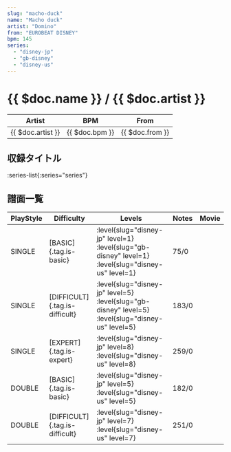 ```yaml
---
slug: "macho-duck"
name: "Macho duck"
artist: "Domino"
from: "EUROBEAT DISNEY"
bpm: 145
series:
  - "disney-jp"
  - "gb-disney"
  - "disney-us"
---
```


# {{ $doc.name }} / {{ $doc.artist }}

|Artist|BPM|From|
|------|---|----|
|{{ $doc.artist }}|{{ $doc.bpm }}|{{ $doc.from }}|

## 収録タイトル

:series-list{:series="series"}

## 譜面一覧

|PlayStyle|Difficulty|Levels|Notes|Movie|
|---------|----------|------|-----|-----|
|SINGLE|[BASIC]{.tag.is-basic}|:level{slug="disney-jp" level=1} :level{slug="gb-disney" level=1} :level{slug="disney-us" level=1}|75/0||
|SINGLE|[DIFFICULT]{.tag.is-difficult}|:level{slug="disney-jp" level=5} :level{slug="gb-disney" level=5} :level{slug="disney-us" level=5}|183/0||
|SINGLE|[EXPERT]{.tag.is-expert}|:level{slug="disney-jp" level=8} :level{slug="disney-us" level=8}|259/0||
|DOUBLE|[BASIC]{.tag.is-basic}|:level{slug="disney-jp" level=5} :level{slug="disney-us" level=5}|182/0||
|DOUBLE|[DIFFICULT]{.tag.is-difficult}|:level{slug="disney-jp" level=7} :level{slug="disney-us" level=7}|251/0||
